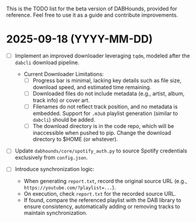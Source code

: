 This is the TODO list for the beta version of DABHounds, provided for reference. Feel free to use it as a guide and contribute improvements.
# 2025-09-18 (YYYY-MM-DD)
- [ ] Implement an improved downloader leveraging `tqdm`, modeled after the `dabcli` download pipeline.
    - Current Downloader Limitations:
        - [ ] Progress bar is minimal, lacking key details such as file size, download speed, and estimated time remaining.
        - [ ] Downloaded files do not include metadata (e.g., artist, album, track info) or cover art.
        - [ ] Filenames do not reflect track position, and no metadata is embedded. Support for `.m3u8` playlist generation (similar to `dabcli`) should be added.
        - [ ] The download directory is in the code repo, which will be inaccessible when pushed to pip. Change the download directory to $HOME (or whstever).
- [ ] Update `dabhounds/core/spotify_auth.py` to source Spotify credentials exclusively from `config.json`.

- [ ] Introduce synchronization logic:
    - When generating `report.txt`, record the original source URL (e.g., `https://youtube.com/?playlist=...`).
    - On execution, check `report.txt` for the recorded source URL.
    - If found, compare the referenced playlist with the DAB library to ensure consistency, automatically adding or removing tracks to maintain synchronization.
